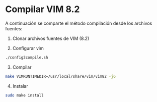 # Compilar VIM 8.2

A continuación se comparte el método compilación desde los archivos fuentes:

1. Clonar archivos fuentes de VIM (8.2)

2. Configurar vim

```bash
./config2compile.sh
```

3. Compilar

```bash
make VIMRUNTIMEDIR=/usr/local/share/vim/vim82 -j6
```

4. Instalar

```bash
sudo make install
```

